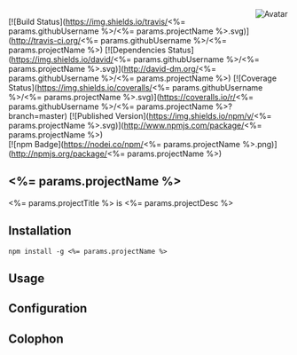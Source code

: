 <img align="right" src="https://raw.github.com/<%= params.githubUsername %>/<%= params.projectName %>/master/avatar.jpg" alt="Avatar"/>

[![Build Status](https://img.shields.io/travis/<%= params.githubUsername %>/<%= params.projectName %>.svg)](http://travis-ci.org/<%= params.githubUsername %>/<%= params.projectName %>)
[![Dependencies Status](https://img.shields.io/david/<%= params.githubUsername %>/<%= params.projectName %>.svg)](http://david-dm.org/<%= params.githubUsername %>/<%= params.projectName %>)
[![Coverage Status](https://img.shields.io/coveralls/<%= params.githubUsername %>/<%= params.projectName %>.svg)](https://coveralls.io/r/<%= params.githubUsername %>/<%= params.projectName %>?branch=master)
[![Published Version](https://img.shields.io/npm/v/<%= params.projectName %>.svg)](http://www.npmjs.com/package/<%= params.projectName %>)
<br/>
[![npm Badge](https://nodei.co/npm/<%= params.projectName %>.png)](http://npmjs.org/package/<%= params.projectName %>)

<%= params.projectName %>
------

<%= params.projectTitle %> is <%= params.projectDesc %>

Installation
------------

    npm install -g <%= params.projectName %>

Usage
-----

Configuration
-------------

Colophon
--------

